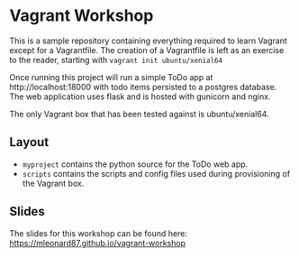 # Vagrant Workshop

This is a sample repository containing everything required to learn Vagrant except for a Vagrantfile.
The creation of a Vagrantfile is left as an exercise to the reader, starting with `vagrant init ubuntu/xenial64`

Once running this project will run a simple ToDo app at http://localhost:18000 with todo items persisted to a postgres database. The web application uses flask and is hosted with gunicorn and nginx.

The only Vagrant box that has been tested against is ubuntu/xenial64.

## Layout

* `myproject` contains the python source for the ToDo web app.
* `scripts` contains the scripts and config files used during provisioning of the Vagrant box.

## Slides

The slides for this workshop can be found here: https://mleonard87.github.io/vagrant-workshop

